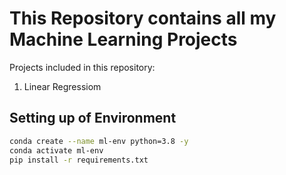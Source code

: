 # This Repository contains all my Machine Learning Projects
Projects included in this repository:

1. Linear Regressiom

## Setting up of Environment

```bash
conda create --name ml-env python=3.8 -y
conda activate ml-env
pip install -r requirements.txt
```

